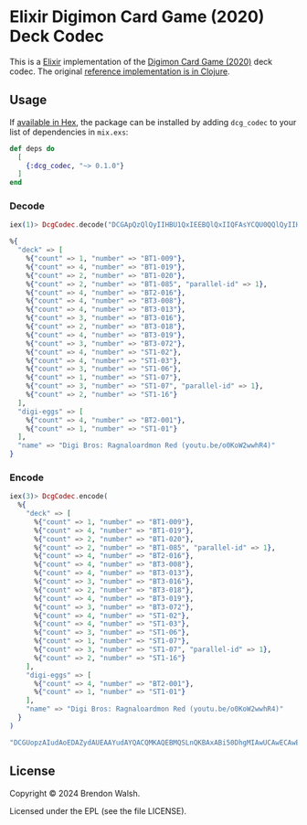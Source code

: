 # Elixir Digimon Card Game (2020) Deck Codec

This is a [Elixir](https://elixir-lang.org) implementation of the [Digimon Card Game (2020)](https://world.digimoncard.com/) deck codec. The original [reference implementation is in Clojure](/codec/clojure).

## Usage

If [available in Hex](https://hex.pm/docs/publish), the package can be installed
by adding `dcg_codec` to your list of dependencies in `mix.exs`:

```elixir
def deps do
  [
    {:dcg_codec, "~> 0.1.0"}
  ]
end
```

### Decode

```elixir
iex(1)> DcgCodec.decode("DCGApQzQlQyIIHBU1QxIEEBQlQxIIQFAsYCQU0QQlQyIIHEBEJUMyCGxALFAYNCwYUNU1QxIEbCwYMBiEUCRGlnaSBCcm9zOiBSYWduYWxvYXJkbW9uIFJlZCAoeW91dHUuYmUvbzBLb1cyd3doUjQp")

%{
  "deck" => [
    %{"count" => 1, "number" => "BT1-009"},
    %{"count" => 4, "number" => "BT1-019"},
    %{"count" => 2, "number" => "BT1-020"},
    %{"count" => 2, "number" => "BT1-085", "parallel-id" => 1},
    %{"count" => 4, "number" => "BT2-016"},
    %{"count" => 4, "number" => "BT3-008"},
    %{"count" => 4, "number" => "BT3-013"},
    %{"count" => 3, "number" => "BT3-016"},
    %{"count" => 2, "number" => "BT3-018"},
    %{"count" => 4, "number" => "BT3-019"},
    %{"count" => 3, "number" => "BT3-072"},
    %{"count" => 4, "number" => "ST1-02"},
    %{"count" => 4, "number" => "ST1-03"},
    %{"count" => 3, "number" => "ST1-06"},
    %{"count" => 1, "number" => "ST1-07"},
    %{"count" => 3, "number" => "ST1-07", "parallel-id" => 1},
    %{"count" => 2, "number" => "ST1-16"}
  ],
  "digi-eggs" => [
    %{"count" => 4, "number" => "BT2-001"},
    %{"count" => 1, "number" => "ST1-01"}
  ],
  "name" => "Digi Bros: Ragnaloardmon Red (youtu.be/o0KoW2wwhR4)"
}
```

### Encode

```elixir
iex(3)> DcgCodec.encode(
  %{
    "deck" => [
      %{"count" => 1, "number" => "BT1-009"},
      %{"count" => 4, "number" => "BT1-019"},
      %{"count" => 2, "number" => "BT1-020"},
      %{"count" => 2, "number" => "BT1-085", "parallel-id" => 1},
      %{"count" => 4, "number" => "BT2-016"},
      %{"count" => 4, "number" => "BT3-008"},
      %{"count" => 4, "number" => "BT3-013"},
      %{"count" => 3, "number" => "BT3-016"},
      %{"count" => 2, "number" => "BT3-018"},
      %{"count" => 4, "number" => "BT3-019"},
      %{"count" => 3, "number" => "BT3-072"},
      %{"count" => 4, "number" => "ST1-02"},
      %{"count" => 4, "number" => "ST1-03"},
      %{"count" => 3, "number" => "ST1-06"},
      %{"count" => 1, "number" => "ST1-07"},
      %{"count" => 3, "number" => "ST1-07", "parallel-id" => 1},
      %{"count" => 2, "number" => "ST1-16"}
    ],
    "digi-eggs" => [
      %{"count" => 4, "number" => "BT2-001"},
      %{"count" => 1, "number" => "ST1-01"}
    ],
    "name" => "Digi Bros: Ragnaloardmon Red (youtu.be/o0KoW2wwhR4)"
  }
)

"DCGUopzAIudAoEDAZydAUEAAYudAYQACQMKAQEBMQSLnQKBAxABi50DhgMIAwUCAwECAwECFQOcnQFGAwIDAQIDAAECIAEJRGlnaSBCcm9zOiBSYWduYWxvYXJkbW9uIFJlZCAoeW91dHUuYmUvbzBLb1cyd3doUjQp"
```

## License

Copyright © 2024 Brendon Walsh.

Licensed under the EPL (see the file LICENSE).
